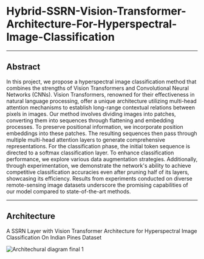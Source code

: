 # Hybrid-SSRN-Vision-Transformer-Architecture-For-Hyperspectral-Image-Classification
---
## Abstract

In this project, we propose a hyperspectral image classification method that combines the strengths of Vision Transformers and Convolutional Neural Networks (CNNs). Vision Transformers, renowned for their effectiveness in natural language processing, offer a unique architecture utilizing multi-head attention mechanisms to establish long-range contextual relations between pixels in images. Our method involves dividing images into patches, converting them into sequences through flattening and embedding processes. To preserve positional information, we incorporate position embeddings into these patches. The resulting sequences then pass through multiple multi-head attention layers to generate comprehensive representations. For the classification phase, the initial token sequence is directed to a softmax classification layer. To enhance classification performance, we explore various data augmentation strategies. Additionally, through experimentation, we demonstrate the network's ability to achieve competitive classification accuracies even after pruning half of its layers, showcasing its efficiency. Results from experiments conducted on diverse remote-sensing image datasets underscore the promising capabilities of our model compared to state-of-the-art methods.

---

## Architecture

A SSRN Layer with Vision Transformer Architecture for Hyperspectral Image Classification On Indian Pines Dataset

![Architechural diagram final 1](https://github.com/Mayukh-Mondal-Dev/Hybrid-SSRN-Vision-Transformer-Architecture-For-Hyperspectral-Image-Classification/assets/103057066/efd9f967-3c30-48d0-8973-ea7771f0ec48)
